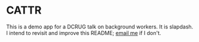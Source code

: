 # CATTR

This is a demo app for a DCRUG talk on background workers. It is slapdash. I intend to revisit and improve this README; [email me](mailto:james@theironyard.com) if I don't.
